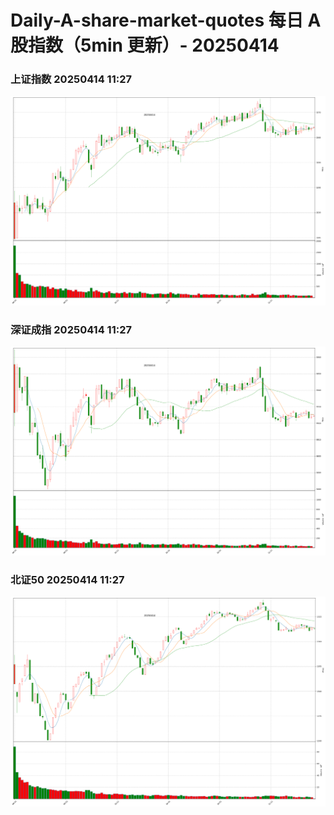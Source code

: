 
# Daily-A-share-market-quotes 每日 A 股指数（5min 更新）- 20250414

### 上证指数 20250414 11:27
![](./fig/2025/4/20250414-sh000001.png)

### 深证成指 20250414 11:27
![](./fig/2025/4/20250414-sz399001.png)

### 北证50 20250414 11:27
![](./fig/2025/4/20250414-bj899050.png)
